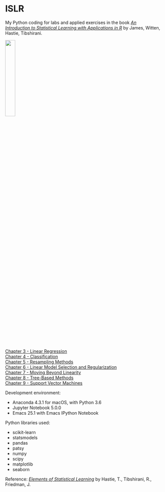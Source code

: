 # ISLR

My Python coding for labs and applied exercises in the book <a target="_blank" href='http://www-bcf.usc.edu/%7Egareth/ISL/index.html'><I>An Introduction to Statistical Learning with Applications in R</I></A> by James, Witten, Hastie, Tibshirani.<p>

<img src='http://www-bcf.usc.edu/%7Egareth/ISL/ISL%20Cover%202.jpg' height=25% width=25%> <p>

<a href='http://nbviewer.jupyter.org/github/ningliuio/coursework/blob/master/ISLR/Chapter%203%20Linear%20Regression.ipynb'>Chapter 3 - Linear Regression</a><br>
<a href='http://nbviewer.jupyter.org/github/ningliuio/coursework/blob/master/ISLR/Chapter%204%20Classification.ipynb'>Chapter 4 - Classification</a><br>
<a href='http://nbviewer.jupyter.org/github/ningliuio/coursework/blob/master/ISLR/Chapter%205%20Resampling Methods.ipynb'>Chapter 5 - Resampling Methods</a><br>
<a href='http://nbviewer.jupyter.org/github/ningliuio/coursework/blob/master/ISLR/Chapter%206%20Linear%20Model%20Selection%20and%20Regularization.ipynb'>Chapter 6 - Linear Model Selection and Regularization</a><br>
<a href='http://nbviewer.jupyter.org/github/ningliuio/coursework/blob/master/ISLR/Chapter%207%20Moving%20Beyond%20Linearity.ipynb'>Chapter 7 - Moving Beyond Linearity</a><br>
<a href='http://nbviewer.jupyter.org/github/ningliuio/coursework/blob/master/ISLR/Chapter%208%20Tree-Based%20Methods.ipynb'>Chapter 8 - Tree-Based Methods</a><br>
<a href='http://nbviewer.jupyter.org/github/ningliuio/coursework/blob/master/ISLR/Chapter%209%20Support%20Vector%20Machines.ipynb'>Chapter 9 - Support Vector Machines</a><br>

Development environment:
<ul>
<li>Anaconda 4.3.1 for macOS, with Python 3.6
<li>Jupyter Notebook 5.0.0
<li>Emacs 25.1 with Emacs IPython Notebook
</ul>

Python libraries used:
<ul>
<li>scikit-learn
<li>statsmodels
<li>pandas
<li>patsy
<li>numpy
<li>scipy
<li>matplotlib
<li>seaborn
</ul>

Reference: <a target="_blank" href='http://statweb.stanford.edu/~tibs/ElemStatLearn/'><I>Elements of Statistical Learning</I></a> by Hastie, T., Tibshirani, R., Friedman, J. <p>
